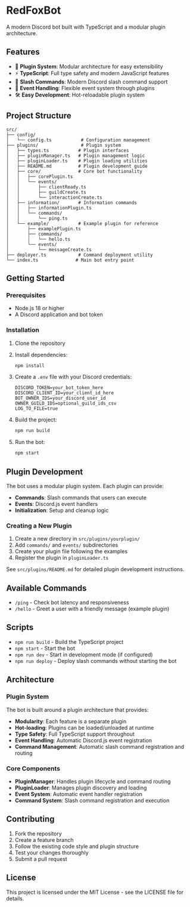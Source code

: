 # RedFoxBot

A modern Discord bot built with TypeScript and a modular plugin architecture.

## Features

- 🔌 **Plugin System**: Modular architecture for easy extensibility
- ⚡ **TypeScript**: Full type safety and modern JavaScript features
- 🚀 **Slash Commands**: Modern Discord slash command support
- 🎯 **Event Handling**: Flexible event system through plugins
- 🛠️ **Easy Development**: Hot-reloadable plugin system

## Project Structure

```
src/
├── config/
│   └── config.ts           # Configuration management
├── plugins/                # Plugin system
│   ├── types.ts           # Plugin interfaces
│   ├── pluginManager.ts   # Plugin management logic
│   ├── pluginLoader.ts    # Plugin loading utilities
│   ├── README.md          # Plugin development guide
│   ├── core/              # Core bot functionality
│   │   ├── corePlugin.ts
│   │   └── events/
│   │       ├── clientReady.ts
│   │       ├── guildCreate.ts
│   │       └── interactionCreate.ts
│   ├── information/       # Information commands
│   │   ├── informationPlugin.ts
│   │   └── commands/
│   │       └── ping.ts
│   └── example/           # Example plugin for reference
│       ├── examplePlugin.ts
│       ├── commands/
│       │   └── hello.ts
│       └── events/
│           └── messageCreate.ts
├── deployer.ts            # Command deployment utility
└── index.ts              # Main bot entry point
```

## Getting Started

### Prerequisites

- Node.js 18 or higher
- A Discord application and bot token

### Installation

1. Clone the repository
2. Install dependencies:
   ```bash
   npm install
   ```

3. Create a `.env` file with your Discord credentials:
   ```env
   DISCORD_TOKEN=your_bot_token_here
   DISCORD_CLIENT_ID=your_client_id_here
   BOT_OWNER_IDS=your_discord_user_id
   OWNER_GUILD_IDS=optional_guild_ids_csv
   LOG_TO_FILE=true
   ```

4. Build the project:
   ```bash
   npm run build
   ```

5. Run the bot:
   ```bash
   npm start
   ```

## Plugin Development

The bot uses a modular plugin system. Each plugin can provide:

- **Commands**: Slash commands that users can execute
- **Events**: Discord.js event handlers
- **Initialization**: Setup and cleanup logic

### Creating a New Plugin

1. Create a new directory in `src/plugins/yourplugin/`
2. Add `commands/` and `events/` subdirectories
3. Create your plugin file following the examples
4. Register the plugin in `pluginLoader.ts`

See `src/plugins/README.md` for detailed plugin development instructions.

## Available Commands

- `/ping` - Check bot latency and responsiveness
- `/hello` - Greet a user with a friendly message (example plugin)

## Scripts

- `npm run build` - Build the TypeScript project
- `npm start` - Start the bot
- `npm run dev` - Start in development mode (if configured)
- `npm run deploy` - Deploy slash commands without starting the bot

## Architecture

### Plugin System

The bot is built around a plugin architecture that provides:

- **Modularity**: Each feature is a separate plugin
- **Hot-loading**: Plugins can be loaded/unloaded at runtime
- **Type Safety**: Full TypeScript support throughout
- **Event Handling**: Automatic Discord.js event registration
- **Command Management**: Automatic slash command registration and routing

### Core Components

- **PluginManager**: Handles plugin lifecycle and command routing
- **PluginLoader**: Manages plugin discovery and loading
- **Event System**: Automatic event handler registration
- **Command System**: Slash command registration and execution

## Contributing

1. Fork the repository
2. Create a feature branch
3. Follow the existing code style and plugin structure
4. Test your changes thoroughly
5. Submit a pull request

## License

This project is licensed under the MIT License - see the LICENSE file for details.
